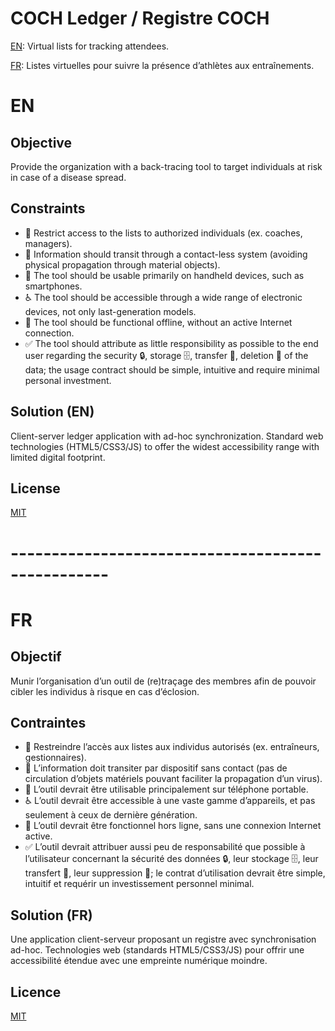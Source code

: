 # COCH Ledger / Registre COCH

[EN](#en): Virtual lists for tracking attendees.

[FR](#fr): Listes virtuelles pour suivre la présence d’athlètes aux entraînements.

# EN

## Objective

Provide the organization with a back-tracing tool to target individuals at risk in case of a disease spread.

## Constraints

- 🛂 Restrict access to the lists to authorized individuals (ex. coaches, managers).
- 📡 Information should transit through a contact-less system (avoiding physical propagation through material objects).
- 📱 The tool should be usable primarily on handheld devices, such as smartphones.
- ♿️ The tool should be accessible through a wide range of electronic devices, not only last-generation models.
- 🌳 The tool should be functional offline, without an active Internet connection.
- ✅ The tool should attribute as little responsibility as possible to the end user regarding the security 🔒, storage 🗄, transfer 🔄, deletion 🚮 of the data; 
  the usage contract should be simple, intuitive and require minimal personal investment.

## Solution (EN)

Client-server ledger application with ad-hoc synchronization.
Standard web technologies (HTML5/CSS3/JS) to offer the widest accessibility range with limited digital footprint.

## License

[MIT](LICENSE)

# --------------------------------------------------

# FR

## Objectif

Munir l’organisation d’un outil de (re)traçage des membres afin de pouvoir cibler les individus à risque en cas d’éclosion.

## Contraintes

- 🛂 Restreindre l’accès aux listes aux individus autorisés (ex. entraîneurs, gestionnaires).
- 📡 L’information doit transiter par dispositif sans contact (pas de circulation d’objets matériels pouvant faciliter la propagation d’un virus).
- 📱 L’outil devrait être utilisable principalement sur téléphone portable.
- ♿️ L’outil devrait être accessible à une vaste gamme d’appareils, et pas seulement à ceux de dernière génération.
- 🌳 L’outil devrait être fonctionnel hors ligne, sans une connexion Internet active.
- ✅ L’outil devrait attribuer aussi peu de responsabilité que possible à l’utilisateur concernant la sécurité des données 🔒, leur stockage 🗄, leur transfert 🔄, leur suppression 🚮; 
  le contrat d’utilisation devrait être simple, intuitif et requérir un investissement personnel minimal.

## Solution (FR)

Une application client-serveur proposant un registre avec synchronisation ad-hoc.
Technologies web (standards HTML5/CSS3/JS) pour offrir une accessibilité étendue avec une empreinte numérique moindre.

## Licence

[MIT](LICENSE)
